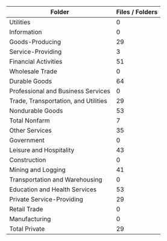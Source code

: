 | Folder                               |   Files / Folders |
|--------------------------------------|-------------------|
| Utilities                            |                 0 |
| Information                          |                 0 |
| Goods-Producing                      |                29 |
| Service-Providing                    |                 3 |
| Financial Activities                 |                51 |
| Wholesale Trade                      |                 0 |
| Durable Goods                        |                64 |
| Professional and Business Services   |                 0 |
| Trade, Transportation, and Utilities |                29 |
| Nondurable Goods                     |                53 |
| Total Nonfarm                        |                 7 |
| Other Services                       |                35 |
| Government                           |                 0 |
| Leisure and Hospitality              |                43 |
| Construction                         |                 0 |
| Mining and Logging                   |                41 |
| Transportation and Warehousing       |                 0 |
| Education and Health Services        |                53 |
| Private Service-Providing            |                29 |
| Retail Trade                         |                 0 |
| Manufacturing                        |                 0 |
| Total Private                        |                29 |